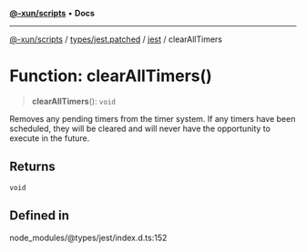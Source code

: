 [**@-xun/scripts**](../../../../../README.md) • **Docs**

***

[@-xun/scripts](../../../../../README.md) / [types/jest.patched](../../../README.md) / [jest](../README.md) / clearAllTimers

# Function: clearAllTimers()

> **clearAllTimers**(): `void`

Removes any pending timers from the timer system. If any timers have
been scheduled, they will be cleared and will never have the opportunity
to execute in the future.

## Returns

`void`

## Defined in

node\_modules/@types/jest/index.d.ts:152

